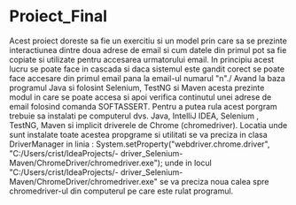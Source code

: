 # Proiect_Final

Acest proiect doreste sa fie un exercitiu si un model prin care sa se prezinte interactiunea dintre doua adrese de email si cum datele din primul pot sa fie copiate si utilizate pentru accesarea urmatorului email.
In principiu acest lucru se poate face in cascada si daca sistemul este gandit corect se poate face accesare din primul email pana la email-ul numarul "n"./
Avand la baza programul Java si folosint Selenium, TestNG si Maven acesta prezinte modul in care se poate accesa si apoi verifica continutul unei adrese de email folosind comanda SOFTASSERT.
Pentru a putea rula acest porgram trebuie sa instalati pe computerul dvs. Java, IntelliJ IDEA, Selenium , TestNG, Maven si implicit driverele de Chrome (chromedriver). 
Locatia unde sunt instalate toate acestea propgrame si utilitati se va preciza in clasa DriverManager in linia  :
System.setProperty("webdriver.chrome.driver", "C:/Users/crist/IdeaProjects/- driver_Selenium-Maven/ChromeDriver/chromedriver.exe");
unde in locul "C:/Users/crist/IdeaProjects/- driver_Selenium-Maven/ChromeDriver/chromedriver.exe" se va preciza noua calea spre chromedriver-ul din computerul pe care este rulat programul.

